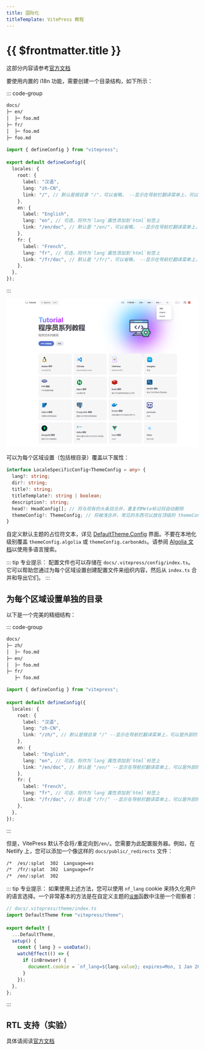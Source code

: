```yaml
---
title: 国际化
titleTemplate: VitePress 教程
---
```


# {{ $frontmatter.title }}

这部分内容请参考[官方文档](https://vitepress.dev/guide/i18n)

要使用内置的 i18n 功能，需要创建一个目录结构，如下所示：

::: code-group

```txt [目录结构]
docs/
├─ en/
│  ├─ foo.md
├─ fr/
│  ├─ foo.md
├─ foo.md
```

```ts [配置]
import { defineConfig } from "vitepress";

export default defineConfig({
  locales: {
    root: {
      label: "汉语",
      lang: "zh-CN",
      link: "/", // 默认是根目录 "/"，可以省略， --显示在导航栏翻译菜单上，可以是外部的
    },
    en: {
      label: "English",
      lang: "en", // 可选，将作为`lang`属性添加到`html`标签上
      link: "/en/doc", // 默认是 "/en/"，可以省略， --显示在导航栏翻译菜单上，可以是外部的
    },
    fr: {
      label: "French",
      lang: "fr", // 可选，将作为`lang`属性添加到`html`标签上
      link: "/fr/doc", // 默认是 "/fr/"，可以省略， --显示在导航栏翻译菜单上，可以是外部的
    },
  },
});
```

:::

![多语言](/assets/vitepress/01.png)

可以为每个区域设置（包括根目录）覆盖以下属性：

```ts
interface LocaleSpecificConfig<ThemeConfig = any> {
  lang?: string;
  dir?: string;
  title?: string;
  titleTemplate?: string | boolean;
  description?: string;
  head?: HeadConfig[]; // 将与现有的头条目合并，重复的Meta标记将自动删除
  themeConfig?: ThemeConfig; // 将被浅合并，常见的东西可以放在顶级的 themeConfig 条目中
}
```

自定义默认主题的占位符文本，详见 [DefaultTheme.Config](https://github.com/vuejs/vitepress/blob/main/types/default-theme.d.ts) 界面。不要在本地化级别覆盖 `themeConfig.algolia` 或 `themeConfig.carbonAds`。请参阅 [Algolia 文档](https://vitepress.dev/reference/default-theme-search#i18n)以使用多语言搜索。

::: tip 专业提示：
配置文件也可以存储在 `docs/.vitepress/config/index.ts`。它可以帮助您通过为每个区域设置创建配置文件来组织内容，然后从 `index.ts` 合并和导出它们。
:::

## 为每个区域设置单独的目录

以下是一个完美的精细结构：

::: code-group

```txt [结构]
docs/
├─ zh/
│  ├─ foo.md
├─ en/
│  ├─ foo.md
├─ fr/
   ├─ foo.md
```

```ts [配置]
import { defineConfig } from "vitepress";

export default defineConfig({
  locales: {
    root: {
      label: "汉语",
      lang: "zh-CN",
      link: "/zh/", // 默认是根目录 "/" --显示在导航栏翻译菜单上，可以是外部的
    },
    en: {
      label: "English",
      lang: "en", // 可选，将作为`lang`属性添加到`html`标签上
      link: "/en/doc", // 默认是 "/en/" --显示在导航栏翻译菜单上，可以是外部的
    },
    fr: {
      label: "French",
      lang: "fr", // 可选，将作为`lang`属性添加到`html`标签上
      link: "/fr/doc", // 默认是 "/fr/" --显示在导航栏翻译菜单上，可以是外部的
    },
  },
});
```

:::

但是，VitePress 默认不会将`/`重定向到`/en/`。您需要为此配置服务器。例如，在 Netlify 上，您可以添加一个像这样的 `docs/public/_redirects` 文件：

```txt
/*  /es/:splat  302  Language=es
/*  /fr/:splat  302  Language=fr
/*  /en/:splat  302
```

::: tip 专业提示：
如果使用上述方法，您可以使用 `nf_lang` cookie 来持久化用户的语言选择。一个非常基本的方法是在自定义主题的[`设置`](https://vitepress.dev/guide/custom-theme#using-a-custom-theme)函数中注册一个观察者：

```ts
// docs/.vitepress/theme/index.ts
import DefaultTheme from "vitepress/theme";

export default {
  ...DefaultTheme,
  setup() {
    const { lang } = useData();
    watchEffect(() => {
      if (inBrowser) {
        document.cookie = `nf_lang=${lang.value}; expires=Mon, 1 Jan 2024 00:00:00 UTC; path=/`;
      }
    });
  },
};
```

:::

## RTL 支持（实验）

具体请阅读[官方文档](https://vitepress.dev/guide/i18n#rtl-support-experimental)
